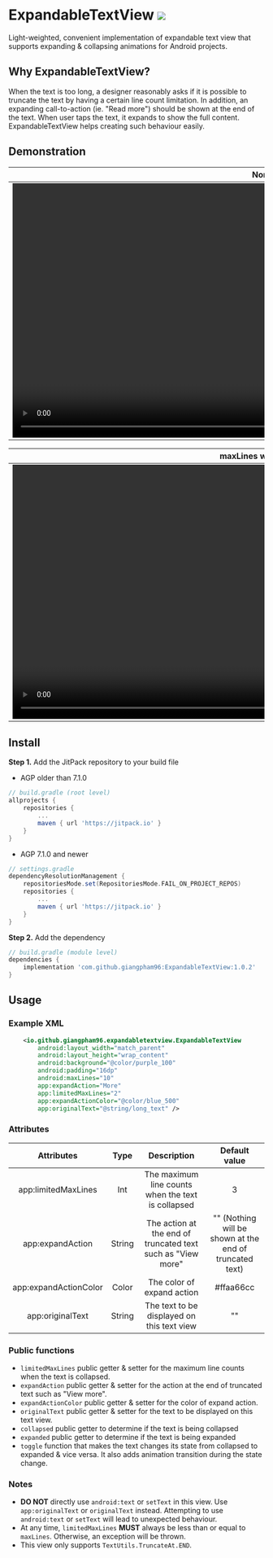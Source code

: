 # ExpandableTextView [![](https://jitpack.io/v/giangpham96/ExpandableTextView.svg)](https://jitpack.io/#giangpham96/ExpandableTextView)

Light-weighted, convenient implementation of expandable text view that supports expanding & collapsing animations for
Android projects.

## Why ExpandableTextView?

When the text is too long, a designer reasonably asks if it is possible to truncate the text by having a certain line
count limitation. In addition, an expanding call-to-action (ie. "Read more") should be shown at the end of the text.
When user taps the text, it expands to show the full content. ExpandableTextView helps creating such behaviour easily.

## Demonstration

| Normal               | RTL                   | With drawable         |
| :------------------: | :-------------------: | :-------------------: |
| <video src="https://user-images.githubusercontent.com/23420470/155230035-81fe3b4b-47a9-4e1a-9215-9739a9c343c9.mp4" height=500> | <video src="https://user-images.githubusercontent.com/23420470/155230365-1b1d0acf-3a0a-4082-b966-ba08becbbbab.mp4" height=500> | <video src="https://user-images.githubusercontent.com/23420470/155230017-87b7be5f-0e32-4d6f-a496-b9b5bb559b3a.mp4" height=500> |

| maxLines when expand  | Width changes at runtime         |
| :-------------------: | :------------------------------: |
| <video src="https://user-images.githubusercontent.com/23420470/155230032-991aa221-5828-478b-bda1-05cd1d4ac55b.mp4" height=500> | <video src="https://user-images.githubusercontent.com/23420470/155230372-08afae10-f07d-48fc-b4ce-cd7cbb179f9e.mp4" height=500> |

## Install
**Step 1.** Add the JitPack repository to your build file
- AGP older than 7.1.0
```groovy
// build.gradle (root level)
allprojects {
    repositories {
        ...
        maven { url 'https://jitpack.io' }
    }
}
```

- AGP 7.1.0 and newer
```groovy
// settings.gradle
dependencyResolutionManagement {
    repositoriesMode.set(RepositoriesMode.FAIL_ON_PROJECT_REPOS)
    repositories {
        ...
        maven { url 'https://jitpack.io' }
    }
}
```

**Step 2.** Add the dependency
```groovy
// build.gradle (module level)
dependencies {
    implementation 'com.github.giangpham96:ExpandableTextView:1.0.2'
}
```

## Usage

### Example XML

```xml
    <io.github.giangpham96.expandabletextview.ExpandableTextView
        android:layout_width="match_parent"
        android:layout_height="wrap_content"
        android:background="@color/purple_100"
        android:padding="16dp"
        android:maxLines="10"
        app:expandAction="More"
        app:limitedMaxLines="2"
        app:expandActionColor="@color/blue_500"
        app:originalText="@string/long_text" />
```

### Attributes

| Attributes            | Type                 | Description                 | Default value                    |
| :-------------------: | :-------------------------: | :-------------------------: | :------------------------------: |
| app:limitedMaxLines | Int | The maximum line counts when the text is collapsed | 3 |
| app:expandAction | String | The action at the end of truncated text such as "View more" | "" (Nothing will be shown at the end of truncated text)|
| app:expandActionColor | Color | The color of expand action | #ffaa66cc |
| app:originalText | String | The text to be displayed on this text view | "" |

### Public functions

- `limitedMaxLines` public getter & setter for the maximum line counts when the text is collapsed.
- `expandAction` public getter & setter for the action at the end of truncated text such as "View more".
- `expandActionColor` public getter & setter for the color of expand action.
- `originalText` public getter & setter for the text to be displayed on this text view.
- `collapsed` public getter to determine if the text is being collapsed
- `expanded` public getter to determine if the text is being expanded
- `toggle` function that makes the text changes its state from collapsed to expanded & vice versa. It also adds
animation transition during the state change.

### Notes

- **DO NOT** directly use `android:text` or `setText` in this view. Use `app:originalText` or `originalText` instead.
Attempting to use `android:text` or `setText` will lead to unexpected behaviour.
- At any time, `limitedMaxLines` **MUST** always be less than or equal to `maxLines`. Otherwise, an exception will be
thrown.
- This view only supports `TextUtils.TruncateAt.END`.
